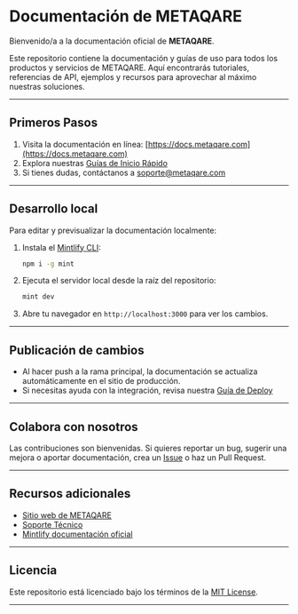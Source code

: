 # Documentación de METAQARE

Bienvenido/a a la documentación oficial de **METAQARE**.

Este repositorio contiene la documentación y guías de uso para todos los productos y servicios de METAQARE. Aquí encontrarás tutoriales, referencias de API, ejemplos y recursos para aprovechar al máximo nuestras soluciones.

---

##  Primeros Pasos

1. Visita la documentación en línea: [https://docs.metaqare.com](https://docs.metaqare.com) <!-- Cambia el link por el real si es diferente -->
2. Explora nuestras [Guías de Inicio Rápido](./docs/intro.md)
3. Si tienes dudas, contáctanos a soporte@metaqare.com

---

##  Desarrollo local

Para editar y previsualizar la documentación localmente:

1. Instala el [Mintlify CLI](https://www.npmjs.com/package/mint):

    ```sh
    npm i -g mint
    ```

2. Ejecuta el servidor local desde la raíz del repositorio:

    ```sh
    mint dev
    ```

3. Abre tu navegador en `http://localhost:3000` para ver los cambios.

---

## Publicación de cambios

- Al hacer push a la rama principal, la documentación se actualiza automáticamente en el sitio de producción.
- Si necesitas ayuda con la integración, revisa nuestra [Guía de Deploy](./docs/deploy.md) <!-- Solo si tienes una guía así -->

---

##  Colabora con nosotros

Las contribuciones son bienvenidas. Si quieres reportar un bug, sugerir una mejora o aportar documentación, crea un [Issue](https://github.com/METAQARE/docs/issues) o haz un Pull Request.

---

## Recursos adicionales

- [Sitio web de METAQARE](https://metaqare.com)
- [Soporte Técnico](mailto:soporte@metaqare.com)
- [Mintlify documentación oficial](https://mintlify.com/docs) <!-- puedes quitar esto si quieres solo tus recursos -->

---

## Licencia

Este repositorio está licenciado bajo los términos de la [MIT License](./LICENSE).

---


